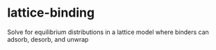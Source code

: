 # lattice-binding
Solve for equilibrium distributions in a lattice model where binders can adsorb, desorb, and unwrap
